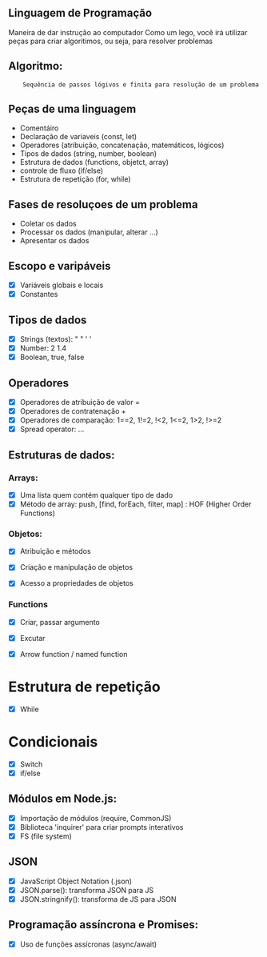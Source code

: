  ## Linguagem de Programação

 Maneira de dar instrução ao computador
 Como um lego, você irá utilizar peças para criar algoritimos, ou seja, para resolver problemas

 ## Algoritmo: 
        Sequência de passos lógivos e finita para resolução de um problema

 ## Peças de uma linguagem

 - Comentáiro
 - Declaração de variaveis (const, let)
 - Operadores (atribuição, concatenação, matemáticos, lógicos)
 - Tipos de dados (string, number, boolean)
 - Estrutura de dados (functions, objetct, array)
 - controle de fluxo (if/else)
 - Estrutura de repetição (for, while)

 ## Fases de resoluçoes de um problema

 - Coletar os dados
 - Processar os dados (manipular, alterar ...)
 - Apresentar os dados

 ## Escopo e varipáveis

 - [x] Variáveis globais e locais
 - [x] Constantes

 ## Tipos de dados

 - [x] Strings (textos): " " ' '
 - [x] Number: 2 1.4 
 - [x] Boolean, true, false

## Operadores

 - [x] Operadores de atribuição de valor =
 - [x] Operadores de contratenação +
 - [x] Operadores de comparação: 1==2, 1!=2, !<2, 1<=2, 1>2, !>=2 
 - [x] Spread operator: ...

## Estruturas de dados:

### Arrays:

 - [x] Uma lista quem contém qualquer tipo de dado
 - [x] Método de array: push, [find, forEach, filter, map] : HOF (Higher Order Functions)

### Objetos:

 - [x] Atribuição e métodos
 - [x] Criação e manipulação de objetos
 - [x] Acesso a propriedades de objetos


 ### Functions

 - [x] Criar, passar argumento
 - [x] Excutar
 - [x] Arrow function / named function


 # Estrutura de repetição 

 - [x] While

 # Condicionais

 - [x] Switch
 - [x] if/else

 ## Módulos em Node.js:

 - [x] Importação de módulos (require, CommonJS)
 - [x] Biblioteca 'inquirer' para criar prompts interativos
 - [x] FS (file system)

 ## JSON

 - [x] JavaScript Object Notation (.json)
 - [x] JSON.parse(): transforma JSON para JS
 - [x] JSON.stringnify(): transforma de JS para JSON

 ## Programação assíncrona e Promises:

 - [x] Uso de funções assícronas (async/await)
